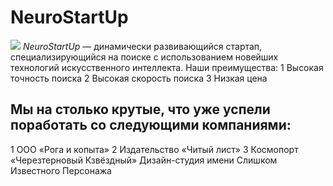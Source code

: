 # NeuroStartUp
![](https://netology-code.github.io/git-homeworks/introduction/assets/logo.png)
*NeuroStartUp* — динамически развивающийся стартап, специализирующийся на поиске с использованием новейших технологий искусственного интеллекта.
Наши преимущества:
1 Высокая точность поиска
2 Высокая скорость поиска
3 Низкая цена
## Мы на столько крутые, что уже успели поработать со следующими компаниями:
1 ООО «Рога и копыта»
2 Издательство «Читый лист»
3 Космопорт «Черезтерновый Кзвёздный»
Дизайн-студия имени Слишком Известного Персонажа